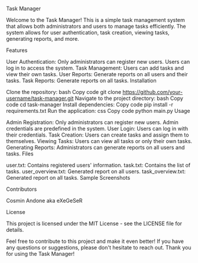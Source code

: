 Task Manager

Welcome to the Task Manager! This is a simple task management system that allows both administrators and users to manage tasks efficiently. The system allows for user authentication, task creation, viewing tasks, generating reports, and more.

Features

User Authentication: Only administrators can register new users. Users can log in to access the system.
Task Management: Users can add tasks and view their own tasks.
User Reports: Generate reports on all users and their tasks.
Task Reports: Generate reports on all tasks.
Installation

Clone the repository:
bash
Copy code
git clone https://github.com/your-username/task-manager.git
Navigate to the project directory:
bash
Copy code
cd task-manager
Install dependencies:
Copy code
pip install -r requirements.txt
Run the application:
css
Copy code
python main.py
Usage

Admin Registration: Only administrators can register new users. Admin credentials are predefined in the system.
User Login: Users can log in with their credentials.
Task Creation: Users can create tasks and assign them to themselves.
Viewing Tasks: Users can view all tasks or only their own tasks.
Generating Reports: Administrators can generate reports on all users and tasks.
Files

user.txt: Contains registered users' information.
task.txt: Contains the list of tasks.
user_overview.txt: Generated report on all users.
task_overview.txt: Generated report on all tasks.
Sample Screenshots

Contributors

Cosmin Andone aka eXeGeSeR

License

This project is licensed under the MIT License - see the LICENSE file for details.

Feel free to contribute to this project and make it even better! If you have any questions or suggestions, please don't hesitate to reach out. Thank you for using the Task Manager!

